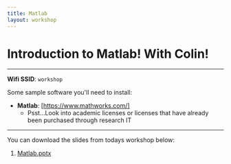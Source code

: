 ```yaml
---
title: Matlab
layout: workshop
---
```


# Introduction to Matlab! With Colin!

--------

**Wifi SSID**: `workshop`

Some sample software you'll need to install:

- **Matlab**: [https://www.mathworks.com/]
  - Psst...Look into academic licenses or licenses that have already been purchased through research IT

---------

You can download the slides from todays workshop below:

1. [Matlab.pptx](presentations/Matlab.pptx)
